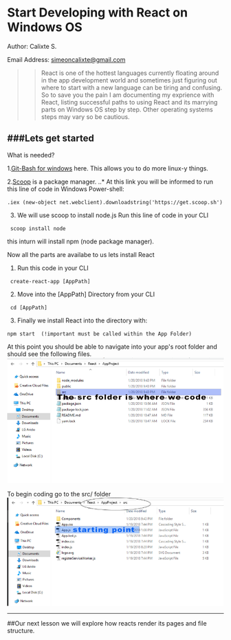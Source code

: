 # Start Developing with React on Windows OS

Author: Calixte S.

Email Address: simeoncalixte@gmail.com

>>React is one of the hottest languages currently floating around in the app development
world and sometimes just figuring out where to start with a new language can be tiring and confusing. 
So to save you the pain I am  documenting my exprience with React, listing successful paths to using React and
its marrying parts on Windows OS step by step. Other operating systems steps may vary so be cautious.



###Lets get started
----

What is needed?

1.[Git-Bash for windows](http://gitforwindows.org) here. This allows you to do more linux-y things.

2.[Scoop](http://scoop.sh/) is a package manager.
..* At this link you will be informed to run this line of code in Windows Power-shell:

```
.iex (new-object net.webclient).downloadstring('https://get.scoop.sh')
```


3. We will use scoop to install node.js 
	Run this line of code in your CLI

```
 scoop install node
```

this inturn will install npm (node package manager).


Now all the parts are availabe to us lets install React

1. Run this code in your CLI

```
 create-react-app [AppPath]
```


2. Move into the [AppPath] Directory from your CLI
```
 cd [AppPath]

```

3. Finally we install React into the directory with:

```
npm start  (!important must be called within the App Folder)
```

At this point you should be able to navigate into your app's root folder and should see the following files.
![start](./start.png)


To begin coding go to the src/ folder
![AreatoEdit](./AreatoEdit.PNG)

------------------------------------------------------------




##Our next lesson we will explore how reacts render its pages and file structure.